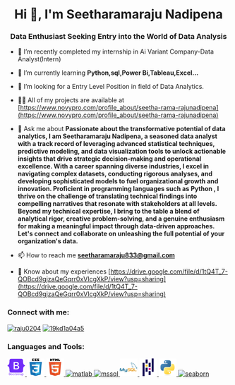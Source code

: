 
<h1 align="center">Hi 👋, I'm Seetharamaraju Nadipena</h1>
<h3 align="center">Data Enthusiast Seeking Entry into the World of Data Analysis</h3>

- 🔭 I’m recently completed my internship in Ai Variant Company-Data Analyst(Intern)

- 🌱 I’m currently learning **Python,sql,Power Bi,Tableau,Excel...**

- 👯 I’m looking for a Entry Level Position in field of Data Analytics.

- 👨‍💻 All of my projects are available at [https://www.novypro.com/profile_about/seetha-rama-rajunadipena](https://www.novypro.com/profile_about/seetha-rama-rajunadipena)

- 💬 Ask me about **Passionate about the transformative potential of data analytics, I am Seetharamaraju Nadipena, a seasoned data analyst with a track record of leveraging advanced statistical techniques, predictive modeling, and data visualization tools to unlock actionable insights that drive strategic decision-making and operational excellence. With a career spanning diverse industries, I excel in navigating complex datasets, conducting rigorous analyses, and developing sophisticated models to fuel organizational growth and innovation. Proficient in programming languages such as Python , I thrive on the challenge of translating technical findings into compelling narratives that resonate with stakeholders at all levels. Beyond my technical expertise, I bring to the table a blend of analytical rigor, creative problem-solving, and a genuine enthusiasm for making a meaningful impact through data-driven approaches. Let's connect and collaborate on unleashing the full potential of your organization's data.**

- 📫 How to reach me **seetharamaraju833@gmail.com**

- 📄 Know about my experiences [https://drive.google.com/file/d/1tQ4T_7-QOBcd9gjzaQeGqrr0xVIcgXkP/view?usp=sharing](https://drive.google.com/file/d/1tQ4T_7-QOBcd9gjzaQeGqrr0xVIcgXkP/view?usp=sharing)

<h3 align="left">Connect with me:</h3>
<p align="left">
<a href="https://linkedin.com/in/raju0204" target="blank"><img align="center" src="https://raw.githubusercontent.com/rahuldkjain/github-profile-readme-generator/master/src/images/icons/Social/linked-in-alt.svg" alt="raju0204" height="30" width="40" /></a>
<a href="https://www.hackerrank.com/19kd1a04a5" target="blank"><img align="center" src="https://raw.githubusercontent.com/rahuldkjain/github-profile-readme-generator/master/src/images/icons/Social/hackerrank.svg" alt="19kd1a04a5" height="30" width="40" /></a>
</p>

<h3 align="left">Languages and Tools:</h3>
<p align="left"> <a href="https://getbootstrap.com" target="_blank" rel="noreferrer"> <img src="https://raw.githubusercontent.com/devicons/devicon/master/icons/bootstrap/bootstrap-plain-wordmark.svg" alt="bootstrap" width="40" height="40"/> </a> <a href="https://www.w3schools.com/css/" target="_blank" rel="noreferrer"> <img src="https://raw.githubusercontent.com/devicons/devicon/master/icons/css3/css3-original-wordmark.svg" alt="css3" width="40" height="40"/> </a> <a href="https://www.w3.org/html/" target="_blank" rel="noreferrer"> <img src="https://raw.githubusercontent.com/devicons/devicon/master/icons/html5/html5-original-wordmark.svg" alt="html5" width="40" height="40"/> </a> <a href="https://www.mathworks.com/" target="_blank" rel="noreferrer"> <img src="https://upload.wikimedia.org/wikipedia/commons/2/21/Matlab_Logo.png" alt="matlab" width="40" height="40"/> </a> <a href="https://www.microsoft.com/en-us/sql-server" target="_blank" rel="noreferrer"> <img src="https://www.svgrepo.com/show/303229/microsoft-sql-server-logo.svg" alt="mssql" width="40" height="40"/> </a> <a href="https://www.mysql.com/" target="_blank" rel="noreferrer"> <img src="https://raw.githubusercontent.com/devicons/devicon/master/icons/mysql/mysql-original-wordmark.svg" alt="mysql" width="40" height="40"/> </a> <a href="https://pandas.pydata.org/" target="_blank" rel="noreferrer"> <img src="https://raw.githubusercontent.com/devicons/devicon/2ae2a900d2f041da66e950e4d48052658d850630/icons/pandas/pandas-original.svg" alt="pandas" width="40" height="40"/> </a> <a href="https://www.python.org" target="_blank" rel="noreferrer"> <img src="https://raw.githubusercontent.com/devicons/devicon/master/icons/python/python-original.svg" alt="python" width="40" height="40"/> </a> <a href="https://seaborn.pydata.org/" target="_blank" rel="noreferrer"> <img src="https://seaborn.pydata.org/_images/logo-mark-lightbg.svg" alt="seaborn" width="40" height="40"/> </a> </p>

